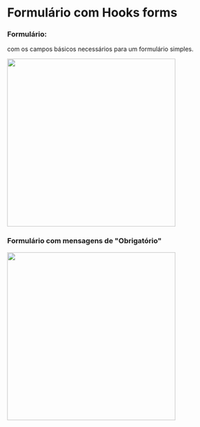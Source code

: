 # Formulário com Hooks forms


<h3>Formulário:</h3>
<p>com os campos básicos necessários para um formulário simples.</p>
<div>
 <img src="https://user-images.githubusercontent.com/102268481/210157006-b8e9124f-2678-4d35-96f1-1edc1e9d54db.png" width="390px" >
</div>

<h3>Formulário com mensagens de "Obrigatório"</h3>
<div>
 <img src="https://user-images.githubusercontent.com/102268481/210157013-5eb2ffe0-2574-43a9-b2f9-4bd8b317c5f2.png" width="390px" >
</div>
